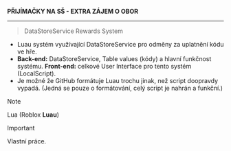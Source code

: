 **PŘIJÍMAČKY NA SŠ - EXTRA ZÁJEM O OBOR**
****
> DataStoreService Rewards System

- Luau systém využívající DataStoreService pro odměny za uplatnění kódu ve hře.
- **Back-end:** DataStoreService, Table values (kódy) a hlavní funkčnost systému. **Front-end:** celkové User Interface pro tento systém (LocalScript).
- Je možné že GitHub formátuje Luau trochu jinak, než script doopravdy vypadá. (Jedná se pouze o formátování, celý script je nahrán a funkční.)


> [!NOTE]
> Lua (Roblox **Luau**)

> [!IMPORTANT]
> Vlastní práce.
